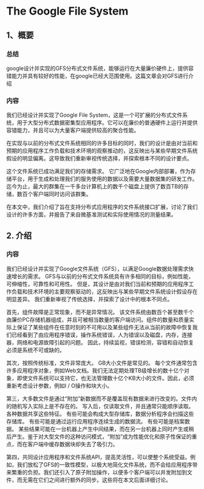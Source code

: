 # The Google File System





## 1、概要

### 总结

google设计并实现的GFS分布式文件系统，能够运行在大量廉价硬件上，提供容错能力并具有较好的性能，在google已经大范围使用。这篇文章会对GFS进行介绍

### 内容

我们已经设计并实现了Google File System，这是一个可扩展的分布式文件系统，用于大型分布式数据密集型应用程序。它可以在廉价的普通硬件上运行并提供容错能力，并且可以为大量客户端提供较高的聚合性能。

在实现与以前的分布式文件系统相同的许多目标的同时，我们的设计是由对当前和预期的应用程序工作负载和技术环境的观察推动的，这反映出与某些早期文件系统假设的明显偏离。这导致我们重新审视传统选择，并探索根本不同的设计要点。

这个文件系统已成功满足我们的存储需求。 它广泛地在Google内部部署，作为存储平台，用于生成和处理我们的服务使用的数据以及需要大量数据集的研发工作。迄今为止，最大的群集在一千多台计算机上的数千个磁盘上提供了数百TB的存储，数百个客户端同时访问该群集。

在本文中，我们介绍了旨在支持分布式应用程序的文件系统接口扩展，讨论了我们设计的许多方面，并报告了来自微基准测试和实际使用情况的测量结果。



## 2. 介绍



### 内容

我们已经设计并实现了Google文件系统（GFS），以满足Google数据处理需求快速增长的需求。 GFS与以前的分布式文件系统具有许多相同的目标，例如性能，可伸缩性，可靠性和可用性。 但是，其设计是由对我们当前和预期的应用程序工作负载和技术环境的主要观察驱动的，这反映出与某些早期文件系统设计假设存在明显差异。 我们重新审视了传统选择，并探索了设计中的根本不同点。

首先，组件故障是正常现象，而不是异常情况。 该文件系统由数百个甚至数千个由廉价PC存储机器组成，并且可被相当数量的客户端访问。组件的数量和质量实际上保证了某些组件在任意时刻的不可用以及某些组件无法从当前的故障中恢复我们已经看到了由应用程序错误，操作系统错误，人为错误以及磁盘，内存，连接器，网络和电源故障引起的问题。 因此，持续监视，错误检测，容错和自动恢复必须是系统不可或缺的。

其次，按照传统标准，文件非常庞大。 GB大小文件是常见的。 每个文件通常包含许多应用程序对象，例如Web文档。我们无法定期处理TB级增长的数十亿个对象，即使文件系统可以支持它，也无法管理数十亿个KB大小的文件。因此，必须重新考虑设计参数，例如I / O操作和块大小。

第三，大多数文件是通过“附加”新数据而不是覆盖现有数据来进行改变的。文件内的随机写入实际上是不存在的。 写入后，仅读取文件，并且通常只能顺序读取。各种数据共享这些特征。 有些可能会构成大型存储库，数据分析程序会扫描这些存储库。 有些可能是通过运行应用程序连续生成的数据流。 有些可能是档案数据。 某些结果可能在一台机器上产生中间结果，而在另一台机器上同时产生或稍后产生。鉴于对大型文件的这种访问模式，“附加”成为性能优化和原子性保证的重点，而在客户端中缓存数据块却失去了吸引力。

第四，共同设计应用程序和文件系统API，提高灵活性，可以使整个系统受益。例如，我们放松了GFS的一致性模型，以极大地简化文件系统，而不会给应用程序带来繁重的负担。我们还引入了原子附加操作，以便多个客户端可以并发附加到文件，而无需在它们之间进行额外的同步。这些将在本文后面详细讨论。

